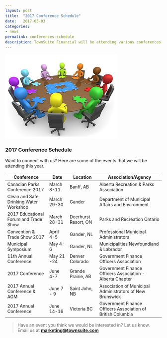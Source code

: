 ```yaml
---
layout: post
title:  "2017 Conference Schedule"
date:   2017-03-03
categories:
- news
permalink: conferences-schedule
description: TownSuite Financial will be attending various conferences in 2017
---
```


![Conference](/images/Conference.jpg "Conference")


### **2017 Conference Schedule** 

Want to connect with us?  Here are some of the events that we will be attending this year. 

| Conference| Date | Location | Association/Agency 
| ---- | ---- | ---- | ----
| Canadian Parks Conference 2017 | March 8-11 | Banff, AB | Alberta Recreation & Parks Association
| Clean and Safe Drinking Water Workshop | March 29-30 | Gander | Department of Municipal Affairs and Environment
| 2017 Educational Forum and Trade Show | March 28-31 | Deerhurst Resort, ON | Parks and Recreation Ontario 
| Convention & Trade Show 2017 | April 4-5 | Gander, NL | Professional Municipal Administrators
| Municipal Symposium | May 4-6 | Gander, NL | Municipalities Newfoundland & Labrador
| 11th Annual Conference | May 21 -24 | Denver Colorado | Government Finance Officers Association
| 2017 Conference | June 4-7 | Grande Prairie, AB | Government Finance Officers Association - Alberta Chapter
| 2017 Annual Conference & AGM | June 7 - 9 | Saint John, NB | Association of Municipal Administrators of New Brunswick
| 2017 Annual Conference | June 14-16 | Victoria BC | Government Finance Officers Association of British Columbia

> Have an event you think we would be interested in?  Let us know.  
> Email us at [**marketing@townsuite.com**](mailto:marketing@townsuite.com?Subject=Events)